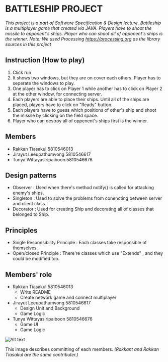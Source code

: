 # BATTLESHIP PROJECT
*This project is a part of Software Specification & Design lecture. Battleship is a multiplayer game that created via JAVA. Players have to shoot the missile to opponent's ships. Player who can shoot all of opponent's ships is the winner. 
Note: We used Processing https://processing.org as the library sources in this project*

## Instruction (How to play)
1. Click run 
2. It shows two windows, but they are on cover each others. Player has to seperate the windows to play.
3. One player has to click on Player 1 while another has to click on Player 2 at the other window, for connecting server.
4. Each players are able to place their ships. Until all of the ships are placed, players have to click on "Ready" button.
5. Each players have to guess which positions of other's ship and shoot the missile by clicking on the field space.
6. Player who can destroy all of oppenent's ships first is the winner.


## Members
- Rakkan Tiasakul 5810546013
- Jirayut Leeupathumvong 5810546617
- Tunya Wittayasiripaiboon 5810546676

## Design patterns
- Observer : Used when there's method notify() is called for attacking enemy's ships.
- Singleton : Used to solve the problems from conencting between server and client class.
- Decorator : Used for creating Ship and decorating all of classes that belonged to Ship.

## Principles
- Single Responsibility Principle : Each classes take responsible of themselves. 
- Open/closed Principle : There're classes which use "Extends" , and they could be modified too.

## Members' role
- Rakkan Tiasakul 5810546013
  - Write README
  - Create network game and connect multiplayer 
- Jirayut Leeupathumvong 5810546617
  - Design Unit and Background
  - Game Logic
- Tunya Wittayasiripaiboon 5810546676
  - Game UI
  - Game Logic
  

![Alt text](http://imgur.com/a/6UpcP "Committing")

This image describes committing of each members. 
*(Rakkant and Rakkan Tiasakul are the same contributer.)*
